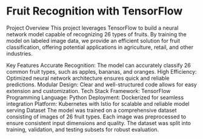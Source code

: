 # Fruit Recognition with TensorFlow
Project Overview
This project leverages TensorFlow to build a neural network model capable of recognizing 26 types of fruits. By training the model on labeled image data, we provide an efficient solution for fruit classification, offering potential applications in agriculture, retail, and other industries.

Key Features
Accurate Recognition: The model can accurately classify 26 common fruit types, such as apples, bananas, and oranges.
High Efficiency: Optimized neural network architecture ensures quick and reliable predictions.
Modular Design: Clear and well-structured code allows for easy extension and customization.
Tech Stack
Framework: TensorFlow
Programming Language: Python
Deployment: Dockerized for seamless integration
Platform: Kubernetes with Istio for scalable and reliable model serving
Dataset
The model was trained on a comprehensive dataset consisting of images of 26 fruit types. Each image was preprocessed to ensure consistent input dimensions and quality. The dataset was split into training, validation, and testing subsets for robust evaluation.

